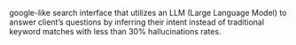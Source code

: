 google-like search interface that utilizes an LLM (Large Language Model) to answer client’s questions by inferring
their intent instead of traditional keyword matches with less than 30% hallucinations rates.
